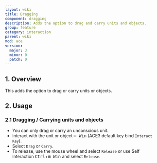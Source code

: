 ```yaml
---
layout: wiki
title: Dragging
component: dragging
description: Adds the option to drag and carry units and objects.
group: feature
category: interaction
parent: wiki
mod: ace
version:
  major: 3
  minor: 0
  patch: 0
---
```


## 1. Overview

This adds the option to drag or carry units or objects.

## 2. Usage

### 2.1 Dragging / Carrying units and objects
- You can only drag or carry an unconscious unit.
- Interact with the unit or object <kbd>⊞&nbsp;Win</kbd> (ACE3 default key bind `Interact Key`).
- Select `Drag` or `Carry`.
- To release, use the mouse wheel and select `Release` or use Self Interaction <kbd>Ctrl</kbd>+<kbd>⊞&nbsp;Win</kbd> and select `Release`.
